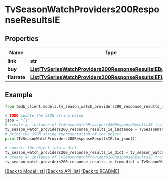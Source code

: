 # TvSeasonWatchProviders200ResponseResultsIE


## Properties

Name | Type | Description | Notes
------------ | ------------- | ------------- | -------------
**link** | **str** |  | [optional] 
**buy** | [**List[TvSeriesWatchProviders200ResponseResultsIEBuyInner]**](TvSeriesWatchProviders200ResponseResultsIEBuyInner.md) |  | [optional] 
**flatrate** | [**List[TvSeriesWatchProviders200ResponseResultsIEFlatrateInner]**](TvSeriesWatchProviders200ResponseResultsIEFlatrateInner.md) |  | [optional] 

## Example

```python
from tmdb_client.models.tv_season_watch_providers200_response_results_ie import TvSeasonWatchProviders200ResponseResultsIE

# TODO update the JSON string below
json = "{}"
# create an instance of TvSeasonWatchProviders200ResponseResultsIE from a JSON string
tv_season_watch_providers200_response_results_ie_instance = TvSeasonWatchProviders200ResponseResultsIE.from_json(json)
# print the JSON string representation of the object
print(TvSeasonWatchProviders200ResponseResultsIE.to_json())

# convert the object into a dict
tv_season_watch_providers200_response_results_ie_dict = tv_season_watch_providers200_response_results_ie_instance.to_dict()
# create an instance of TvSeasonWatchProviders200ResponseResultsIE from a dict
tv_season_watch_providers200_response_results_ie_from_dict = TvSeasonWatchProviders200ResponseResultsIE.from_dict(tv_season_watch_providers200_response_results_ie_dict)
```
[[Back to Model list]](../README.md#documentation-for-models) [[Back to API list]](../README.md#documentation-for-api-endpoints) [[Back to README]](../README.md)


